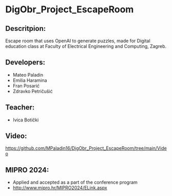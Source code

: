 # DigObr_Project_EscapeRoom
 
## Descritpion:
Escape room that uses OpenAI to generate puzzles, made for Digital education class at Faculty of Electrical Engineering and Computing, Zagreb.

## Developers:
 - Mateo Paladin
 - Emilia Haramina
 - Fran Posarić
 - Zdravko Petričušić

## Teacher: 
- Ivica Botički

## Video:
https://github.com/MPaladin16/DigObr_Project_EscapeRoom/tree/main/Video

## MIPRO 2024: 
- Applied and accepted as a part of the conference program
- http://www.mipro.hr/MIPRO2024/ELink.aspx
